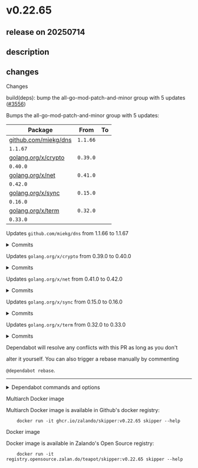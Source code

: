 # v0.22.65

## release on 20250714

## description

## changes

Changes

build(deps): bump the all-go-mod-patch-and-minor group with 5 updates (<a class="issue-link js-issue-link" data-error-text="Failed to load title" data-id="3227000561" data-permission-text="Title is private" data-url="https://github.com/zalando/skipper/issues/3556" data-hovercard-type="pull_request" data-hovercard-url="/zalando/skipper/pull/3556/hovercard" href="https://github.com/zalando/skipper/pull/3556">#3556</a>)

Bumps the all-go-mod-patch-and-minor group with 5 updates:

|                              Package                               |        From         | To |
|--------------------------------------------------------------------|---------------------|----|
| <a href="https://github.com/miekg/dns">github.com/miekg/dns</a>    | <code>1.1.66</code> |    |
| <code>1.1.67</code>                                                |                     |    |
| <a href="https://github.com/golang/crypto">golang.org/x/crypto</a> | <code>0.39.0</code> |    |
| <code>0.40.0</code>                                                |                     |    |
| <a href="https://github.com/golang/net">golang.org/x/net</a>       | <code>0.41.0</code> |    |
| <code>0.42.0</code>                                                |                     |    |
| <a href="https://github.com/golang/sync">golang.org/x/sync</a>     | <code>0.15.0</code> |    |
| <code>0.16.0</code>                                                |                     |    |
| <a href="https://github.com/golang/term">golang.org/x/term</a>     | <code>0.32.0</code> |    |
| <code>0.33.0</code>                                                |                     |    |

Updates <code>github.com/miekg/dns</code> from 1.1.66 to 1.1.67

<details> <summary>Commits</summary>

* <a href="https://github.com/miekg/dns/commit/330db332dd7ac5618eb1ff2b508d9ff63223f312"><code>330db33</code></a> Release 1.1.67
* <a href="https://github.com/miekg/dns/commit/09e0436f4a98a483830e9e23eeca26833873e1a5"><code>09e0436</code></a> Error: change a whole bunch error messages' prefix (<a href="https://redirect.github.com/miekg/dns/issues/1657">#1657</a>)
* <a href="https://github.com/miekg/dns/commit/186ccfbcd9d569fca7b2c2d9f150c90533f8f859"><code>186ccfb</code></a> Annotate unpack* function errors with where the error happened. (<a href="https://redirect.github.com/miekg/dns/issues/1590">#1590</a>)
* <a href="https://github.com/miekg/dns/commit/46698271391ed5751c95c6c4f87b41a192b5f4aa"><code>4669827</code></a> Bump the all group with 4 updates (<a href="https://redirect.github.com/miekg/dns/issues/1653">#1653</a>)
* <a href="https://github.com/miekg/dns/commit/96a6b9c19dd7b14558793fa557a62cfd3da5282d"><code>96a6b9c</code></a> Add ResponseWriter.Net function (<a href="https://redirect.github.com/miekg/dns/issues/1651">#1651</a>)
* See full diff in <a href="https://github.com/miekg/dns/compare/v1.1.66...v1.1.67">compare view</a>

</details>   

Updates <code>golang.org/x/crypto</code> from 0.39.0 to 0.40.0

<details> <summary>Commits</summary>

* <a href="https://github.com/golang/crypto/commit/459a9db11b9c43bb1d61722bfd371751d6de05c9"><code>459a9db</code></a> go.mod: update golang.org/x dependencies
* <a href="https://github.com/golang/crypto/commit/74e709ad8a8068445173aa5f3e8d7c89caf510c3"><code>74e709a</code></a> ssh: add AlgorithmNegotiationError
* <a href="https://github.com/golang/crypto/commit/b3790b8d914304c8187dc2c86800101c329d77cd"><code>b3790b8</code></a> acme: fix TLSALPN01ChallengeCert for IP address identifiers
* <a href="https://github.com/golang/crypto/commit/1dc4269656dd23b2c4e71c51b8af6bc2b63eecb7"><code>1dc4269</code></a> acme: add Pebble integration testing
* <a href="https://github.com/golang/crypto/commit/97bf78725562ce22e18036873215f2203b3e0e1e"><code>97bf787</code></a> blake2b: implement hash.XOF
* <a href="https://github.com/golang/crypto/commit/952517d181d424f6c77f7460bf728205cb048411"><code>952517d</code></a> x509roots/fallback: update bundle
* <a href="https://github.com/golang/crypto/commit/c6fce028266aa1271946a7dfde94cd71cf077d5e"><code>c6fce02</code></a> ssh: refuse to parse certificates that use a certificate as signing key
* <a href="https://github.com/golang/crypto/commit/0ae49b8145643036e0e6c266cf4edc0f543ea9e0"><code>0ae49b8</code></a> ssh: reject certificate keys used as signature keys for SSH certs
* See full diff in <a href="https://github.com/golang/crypto/compare/v0.39.0...v0.40.0">compare view</a>

</details>   

Updates <code>golang.org/x/net</code> from 0.41.0 to 0.42.0

<details> <summary>Commits</summary>

* <a href="https://github.com/golang/net/commit/76358aa57e0c5fa267fe08795631a173d0cec833"><code>76358aa</code></a> go.mod: update golang.org/x dependencies
* See full diff in <a href="https://github.com/golang/net/compare/v0.41.0...v0.42.0">compare view</a>

</details>   

Updates <code>golang.org/x/sync</code> from 0.15.0 to 0.16.0

<details> <summary>Commits</summary>

* <a href="https://github.com/golang/sync/commit/7fad2c9213e0821bd78435a9c106806f2fc383f1"><code>7fad2c9</code></a> errgroup: revert propagation of panics
* See full diff in <a href="https://github.com/golang/sync/compare/v0.15.0...v0.16.0">compare view</a>

</details>   

Updates <code>golang.org/x/term</code> from 0.32.0 to 0.33.0

<details> <summary>Commits</summary>

* <a href="https://github.com/golang/term/commit/30da5dd58fc835bf6704fa7464ac3d23202d8685"><code>30da5dd</code></a> go.mod: update golang.org/x dependencies
* See full diff in <a href="https://github.com/golang/term/compare/v0.32.0...v0.33.0">compare view</a>

</details>   

Dependabot will resolve any conflicts with this PR as long as you don't

alter it yourself. You can also trigger a rebase manually by commenting

<code>@dependabot rebase</code>.

*** ** * ** ***

<details> <summary>Dependabot commands and options</summary>   

You can trigger Dependabot actions by commenting on this PR:

* <code>@dependabot rebase</code> will rebase this PR
* <code>@dependabot recreate</code> will recreate this PR, overwriting any edits  
  that have been made to it
* <code>@dependabot merge</code> will merge this PR after your CI passes on it
* <code>@dependabot squash and merge</code> will squash and merge this PR after  
  your CI passes on it
* <code>@dependabot cancel merge</code> will cancel a previously requested merge  
  and block automerging
* <code>@dependabot reopen</code> will reopen this PR if it is closed
* <code>@dependabot close</code> will close this PR and stop Dependabot recreating  
  it. You can achieve the same result by closing it manually
* <code>@dependabot show &lt;dependency name&gt; ignore conditions</code> will show all  
  of the ignore conditions of the specified dependency
* <code>@dependabot ignore &lt;dependency name&gt; major version</code> will close this  
  group update PR and stop Dependabot creating any more for the specific  
  dependency's major version (unless you unignore this specific  
  dependency's major version or upgrade to it yourself)
* <code>@dependabot ignore &lt;dependency name&gt; minor version</code> will close this  
  group update PR and stop Dependabot creating any more for the specific  
  dependency's minor version (unless you unignore this specific  
  dependency's minor version or upgrade to it yourself)
* <code>@dependabot ignore &lt;dependency name&gt;</code> will close this group update PR  
  and stop Dependabot creating any more for the specific dependency  
  (unless you unignore this specific dependency or upgrade to it yourself)
* <code>@dependabot unignore &lt;dependency name&gt;</code> will remove all of the ignore  
  conditions of the specified dependency
* <code>@dependabot unignore &lt;dependency name&gt; &lt;ignore condition&gt;</code> will  
  remove the ignore condition of the specified dependency and ignore  
  conditions

</details>

Multiarch Docker image

Multiarch Docker image is available in Github's docker registry:

        docker run -it ghcr.io/zalando/skipper:v0.22.65 skipper --help

Docker image

Docker image is available in Zalando's Open Source registry:

        docker run -it registry.opensource.zalan.do/teapot/skipper:v0.22.65 skipper --help

